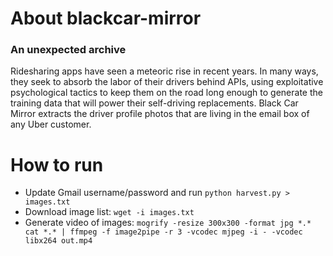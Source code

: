 # About blackcar-mirror
### An unexpected archive
Ridesharing apps have seen a meteoric rise in recent years. In many ways, they seek to absorb the labor of their drivers behind APIs, using exploitative psychological tactics to keep them on the road long enough to generate the training data that will power their self-driving replacements. Black Car Mirror extracts the driver profile photos that are living in the email box of any Uber customer. 

# How to run

* Update Gmail username/password and run `python harvest.py > images.txt`
* Download image list: `wget -i images.txt`
* Generate video of images: `mogrify -resize 300x300 -format jpg *.*
cat *.* | ffmpeg -f image2pipe -r 3 -vcodec mjpeg -i - -vcodec libx264 out.mp4`
